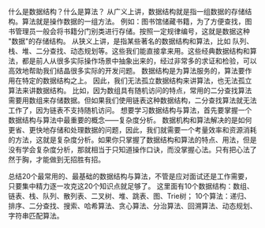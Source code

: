 什么是数据结构？什么是算法？
从广义上讲，数据结构就是指一组数据的存储结构。算法就是操作数据的一组方法。
例如：图书馆储藏书籍，为了方便查找，图书管理员一般会将书籍分门别类进行存储。按照一定规律编号，这就是数据这种 "数据"的存储结构。
从狭义上讲，是指某些著名的数据结构和算法，比如 队列、栈、堆、二分查找、动态规划等。这些我们能直接拿来用。这些经典数据结构和算法，都是前人从很多实际操作场景中抽象出来的，经过非常多的求证和检验，可以高效地帮助我们结晶很多实际的开发问题。
数据结构是为算法服务的，算法要作用在特定的数据结构之上。 因此，我们无法孤立数据结构来讲算法，也无法孤立算法来讲数据结构。
比如，因为数组具有随机访问的特点，常用的二分查找算法需要用数组来存储数据。但如果我们使用链表这种数据结构，二分查找算法就无法工作了，因为链表不支持随机访问。
想要学习数据结构与算法，首先要掌握一个数据结构与算法中最重要的概念——复杂度分析。
数据机构和算法解决的是如何更省、更快地存储和处理数据的问题，因此，我们就需要一个考量效率和资源消耗的方法，这就是复杂度分析。如果你只掌握了数据结构和算法的特点、用法，但是没有学会复杂度分析，那就相当于只知道操作口诀，而没掌握心法。只有把心法了然于胸，才能做到无招胜有招。





总结20个最常用的、最基础的数据结构与算法，不管是应对面试还是工作需要，只要集中精力逐一攻克这20个知识点就足够了。
这里面有10个数据结构：数组、链表、栈、队列、散列表、二叉树、堆、跳表、图、Trie树；
10个算法：递归、排序、二分查找、搜索、哈希算法、贪心算法、分治算法、回溯算法、动态规划、字符串匹配算法。